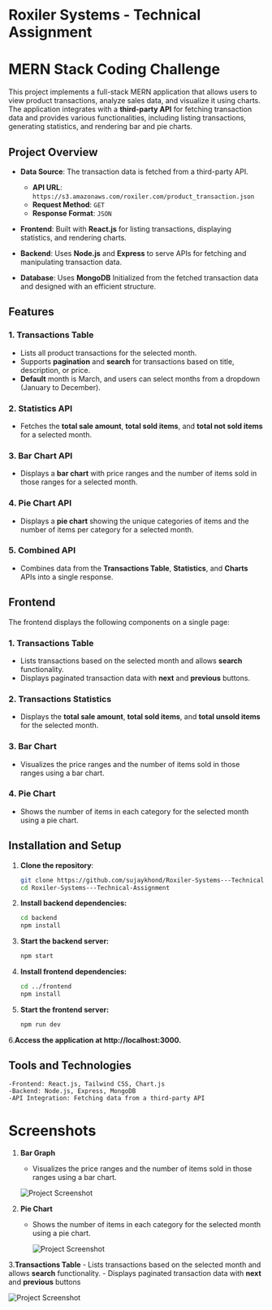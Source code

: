 # Roxiler Systems - Technical Assignment

# **MERN Stack Coding Challenge**

This project implements a full-stack MERN application that allows users to view product transactions, analyze sales data, and visualize it using charts. The application integrates with a **third-party API** for fetching transaction data and provides various functionalities, including listing transactions, generating statistics, and rendering bar and pie charts.

## **Project Overview**

- **Data Source**: The transaction data is fetched from a third-party API.
  - **API URL**: `https://s3.amazonaws.com/roxiler.com/product_transaction.json`
  - **Request Method**: `GET`
  - **Response Format**: `JSON`

- **Frontend**: Built with **React.js** for listing transactions, displaying statistics, and rendering charts.
- **Backend**: Uses **Node.js** and **Express** to serve APIs for fetching and manipulating transaction data.
- **Database**: Uses **MongoDB** Initialized from the fetched transaction data and designed with an efficient structure.
  
## **Features**

### **1. Transactions Table**
- Lists all product transactions for the selected month.
- Supports **pagination** and **search** for transactions based on title, description, or price.
- **Default** month is March, and users can select months from a dropdown (January to December).

### **2. Statistics API**
- Fetches the **total sale amount**, **total sold items**, and **total not sold items** for a selected month.

### **3. Bar Chart API**
- Displays a **bar chart** with price ranges and the number of items sold in those ranges for a selected month.

### **4. Pie Chart API**
- Displays a **pie chart** showing the unique categories of items and the number of items per category for a selected month.

### **5. Combined API**
- Combines data from the **Transactions Table**, **Statistics**, and **Charts** APIs into a single response.


## **Frontend**

The frontend displays the following components on a single page:

### **1. Transactions Table**
- Lists transactions based on the selected month and allows **search** functionality.
- Displays paginated transaction data with **next** and **previous** buttons.

### **2. Transactions Statistics**
- Displays the **total sale amount**, **total sold items**, and **total unsold items** for the selected month.

### **3. Bar Chart**
- Visualizes the price ranges and the number of items sold in those ranges using a bar chart.

### **4. Pie Chart**
- Shows the number of items in each category for the selected month using a pie chart.

## **Installation and Setup**

1. **Clone the repository**:
   ```sh
   git clone https://github.com/sujaykhond/Roxiler-Systems---Technical-Assignment.git
   cd Roxiler-Systems---Technical-Assignment

2. **Install backend dependencies:**
   ```sh
   cd backend
   npm install

3. **Start the backend server:**
   ```sh
   npm start

4. **Install frontend dependencies:**
   ```sh
   cd ../frontend
   npm install

5. **Start the frontend server:**
   ```sh
   npm run dev

6.**Access the application at http://localhost:3000.**


## **Tools and Technologies**
    -Frontend: React.js, Tailwind CSS, Chart.js
    -Backend: Node.js, Express, MongoDB
    -API Integration: Fetching data from a third-party API

# Screenshots

1. **Bar Graph**
     - Visualizes the price ranges and the number of items sold in those ranges using a bar chart.
   
      ![Project Screenshot](./frontend/src/assets/bargraph.png)


2. **Pie Chart**
     - Shows the number of items in each category for the selected month using a pie chart.

       ![Project Screenshot](./frontend/src/assets/piagraph.png)


3.**Transactions Table**
    - Lists transactions based on the selected month and allows **search** functionality.
    - Displays paginated transaction data with **next** and **previous** buttons

  ![Project Screenshot](./frontend/src/assets/transactionlist.png)
    

    
    




